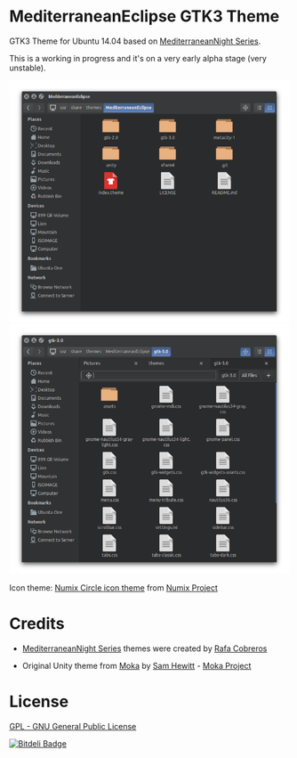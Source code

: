 MediterraneanEclipse GTK3 Theme
================================

GTK3 Theme for Ubuntu 14.04 based on [MediterraneanNight Series](http://gnome-look.org/content/show.php/MediterraneanNight+Series?content=156782).

This is a working in progress and it's on a very early alpha stage (very unstable).

![Files (Nautilus)](screenshot-nautilus-1.png)
![Files (Nautilus)](screenshot-nautilus-2.png)

Icon theme: [Numix Circle icon theme](https://github.com/numixproject/numix-icon-theme-circle) from [Numix Project](http://numixproject.org/)

Credits
=======

* [MediterraneanNight Series](http://gnome-look.org/content/show.php/MediterraneanNight+Series?content=156782) themes were created by [Rafa Cobreros](http://gnome-look.org/usermanager/search.php?username=trastes)

* Original Unity theme from [Moka](http://gnome-look.org/content/show.php/Moka+GTK3+Theme?content=160565) by [Sam Hewitt](http://snwh.org/) - [Moka Project](http://mokaproject.com/)
 
License
=======

[GPL - GNU General Public License](https://www.gnu.org/copyleft/gpl.html)


[![Bitdeli Badge](https://d2weczhvl823v0.cloudfront.net/golimpio/mediterranean-eclipse-gtk3-theme/trend.png)](https://bitdeli.com/free "Bitdeli Badge")

